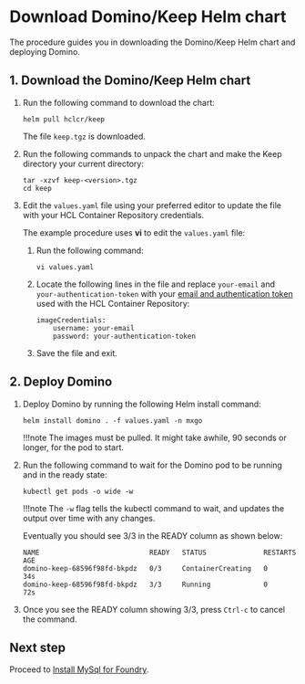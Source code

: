 # Download Domino/Keep Helm chart

The procedure guides you in downloading the Domino/Keep Helm chart and deploying Domino.

## 1. Download the Domino/Keep Helm chart

1. Run the following command to download the chart:

    ```
    helm pull hclcr/keep
    ```

    The file `keep.tgz` is downloaded. 

2. Run the following commands to unpack the chart and make the Keep directory your current directory:

    ```
    tar -xzvf keep-<version>.tgz
    cd keep
    ```

3. Edit the `values.yaml` file using your preferred editor to update the file with your HCL Container Repository credentials.  

    The example procedure uses **vi** to edit the `values.yaml` file:

    1. Run the following command:

        ```
        vi values.yaml
        ```

    2. Locate the following lines in the file and replace `your-email` and   `your-authentication-token` with your [email and authentication token](k3sinstall.md#5-obtain-your-authentication-token-from-hcl-container-repository) used with the HCL Container Repository:

        ```
        imageCredentials:
            username: your-email
            password: your-authentication-token
        ```

    3. Save the file and exit.  
    
## 2. Deploy Domino 

1. Deploy Domino by running the following Helm install command: 

    ```
    helm install domino . -f values.yaml -n mxgo
    ```

    !!!note
        The images must be pulled. It might take awhile, 90 seconds or longer, for the pod to start.

2. Run the following command to wait for the Domino pod to be running and in the ready state:

    ```
    kubectl get pods -o wide -w
    ```

    !!!note
        The `-w` flag tells the kubectl command to wait, and updates the output over time with any changes.

    Eventually you should see 3/3 in the READY column as shown below:

    ```
    NAME                           READY   STATUS              RESTARTS   AGE
    domino-keep-68596f98fd-bkpdz   0/3     ContainerCreating   0          34s
    domino-keep-68596f98fd-bkpdz   3/3     Running             0          72s
    ```

3. Once you see the READY column showing 3/3, press `Ctrl-c` to cancel the command.

## Next step

Proceed to [Install MySql for Foundry](installmysqlfoundry.md).